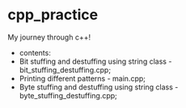 # cpp_practice
My journey through c++!
- contents:
- Bit stuffing and destuffing using string class - bit_stuffing_destuffing.cpp;
- Printing different patterns - main.cpp;
- Byte stuffing and destuffing using string class - byte_stuffing_destuffing.cpp;
